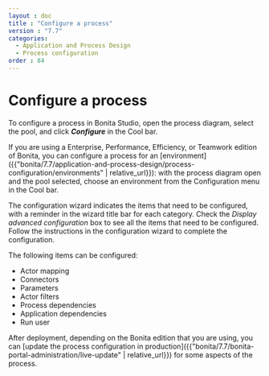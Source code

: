 ```yaml
---
layout : doc
title : "Configure a process"
version : "7.7"
categories:
  - Application and Process Design
  - Process configuration
order : 84
---
```

# Configure a process 

To configure a process in Bonita Studio, open the process diagram, select the pool, and click **_Configure_** in the Cool bar.

If you are using a Enterprise, Performance, Efficiency, or Teamwork edition of Bonita, you can configure a process for an [environment]({{"bonita/7.7/application-and-process-design/process-configuration/environments" | relative_url}}): 
with the process diagram open and the pool selected, choose an environment from
the Configuration menu in the Cool bar.

The configuration wizard indicates the items that need to be configured, with a reminder in the wizard title bar for each category. Check the _Display advanced configuration_ box to 
see all the items that need to be configured. Follow the instructions in the configuration wizard to complete the configuration.

The following items can be configured:

* Actor mapping
* Connectors
* Parameters
* Actor filters
* Process dependencies
* Application dependencies
* Run user

After deployment, depending on the Bonita edition that you are using, you can [update the process configuration in production]({{"bonita/7.7/bonita-portal-administration/live-update" | relative_url}}) for some aspects of the process.
